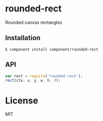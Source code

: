 
# rounded-rect

  Rounded canvas rectangles

## Installation

    $ component install component/rounded-rect

## API

```js
var rect = require('rounded-rect');
rect(ctx, x, y, w, h, r);
```

# License

  MIT
